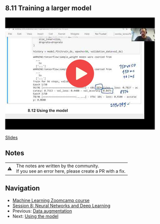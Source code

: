 ## 8.11 Training a larger model

<a href="https://www.youtube.com/watch?v=_QpDGJwFjYA&list=PL3MmuxUbc_hIhxl5Ji8t4O6lPAOpHaCLR"><img src="images/thumbnail-8-11.jpg"></a>

[Slides](https://www.slideshare.net/AlexeyGrigorev/ml-zoomcamp-8-neural-networks-and-deep-learning-250592316)


## Notes



<table>
   <tr>
      <td>⚠️</td>
      <td>
         The notes are written by the community. <br>
         If you see an error here, please create a PR with a fix.
      </td>
   </tr>
</table>


## Navigation

* [Machine Learning Zoomcamp course](../)
* [Session 8: Neural Networks and Deep Learning](./)
* Previous: [Data augmentation](10-augmentation.md)
* Next: [Using the model](12-using-model.md)